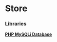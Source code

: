 <h1>Store</h1>

### Libraries

**[PHP MySQLi Database](https://github.com/ThingEngineer/PHP-MySQLi-Database-Class)**  